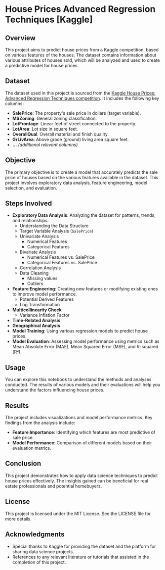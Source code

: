 # House Prices Advanced Regression Techniques [Kaggle]

## Overview
This project aims to predict house prices from a Kaggle competition, based on various features of the houses. The dataset contains information about various attributes of houses sold, which will be analyzed and used to create a predictive model for house prices.

## Dataset
The dataset used in this project is sourced from the [Kaggle House Prices: Advanced Regression Techniques competition](https://www.kaggle.com/c/house-prices-advanced-regression-techniques/data). It includes the following key columns:

- **SalePrice**: The property's sale price in dollars (target variable).
- **MSZoning**: General zoning classification.
- **LotFrontage**: Linear feet of street connected to the property.
- **LotArea**: Lot size in square feet.
- **OverallQual**: Overall material and finish quality.
- **GrLivArea**: Above grade (ground) living area square feet.
- **...** *(additional relevant columns)*

## Objective
The primary objective is to create a model that accurately predicts the sale price of houses based on the various features available in the dataset. This project involves exploratory data analysis, feature engineering, model selection, and evaluation.

## Steps Involved
- **Exploratory Data Analysis**: Analyzing the dataset for patterns, trends, and relationships.
  - Understanding the Data Structure
  - Target Variable Analysis (`SalePrice`)
  - Univariate Analysis
    - Numerical Features
    - Categorical Features
  - Bivariate Analysis
    - Numerical Features vs. SalePrice
    - Categorical Features vs. SalePrice
  - Correlation Analysis
  - Data Cleaning
    - Missing values
    - Outliers
- **Feature Engineering**: Creating new features or modifying existing ones to improve model performance.
  - Potential Derived Features
  - Log Transformation
- **Multicollinearity Check**
  - Variance Inflation Factor
- **Time-Related Analysis**
- **Geographical Analysis**
- **Model Training**: Using various regression models to predict house prices.
- **Model Evaluation**: Assessing model performance using metrics such as Mean Absolute Error (MAE), Mean Squared Error (MSE), and R-squared (R²).

## Usage

You can explore this notebook to understand the methods and analyses conducted. The results of various models and their evaluations will help you understand the factors influencing house prices.

## Results

The project includes visualizations and model performance metrics. Key findings from the analysis include:

- **Feature Importance**: Identifying which features are most predictive of sale price.
- **Model Performance**: Comparison of different models based on their evaluation metrics.

## Conclusion

This project demonstrates how to apply data science techniques to predict house prices effectively. The insights gained can be beneficial for real estate professionals and potential homebuyers.

## License

This project is licensed under the MIT License. See the LICENSE file for more details.

## Acknowledgments

- Special thanks to Kaggle for providing the dataset and the platform for sharing data science projects.
- References to any relevant literature or tutorials that assisted in the completion of this project.

